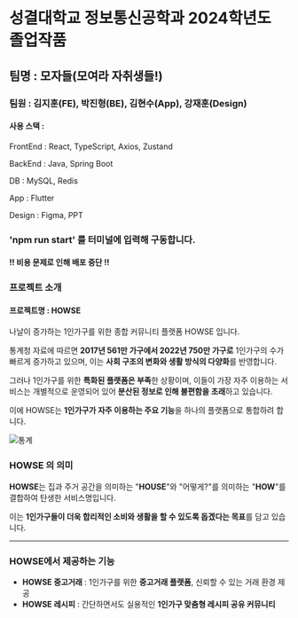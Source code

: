 # 성결대학교 정보통신공학과 2024학년도 졸업작품
## 팀명 : 모자들(모여라 자취생들!)
### 팀원 : 김지훈(FE), 박진형(BE), 김현수(App), 강재훈(Design)

#### 사용 스택 : 
FrontEnd : React, TypeScript, Axios, Zustand

BackEnd : Java, Spring Boot

DB : MySQL, Redis

App : Flutter

Design : Figma, PPT

### 'npm run start' 를 터미널에 입력해 구동합니다.
#### !! 비용 문제로 인해 배포 중단 !!


### 프로젝트 소개
#### 프로젝트명 : HOWSE

나날이 증가하는 1인가구를 위한 종합 커뮤니티 플랫폼 HOWSE 입니다.

통계청 자료에 따르면 **2017년 561만 가구에서 2022년 750만 가구로** 1인가구의 수가 빠르게 증가하고 있으며, 이는 **사회 구조의 변화와 생활 방식의 다양화**를 반영합니다.

그러나 1인가구를 위한 **특화된 플랫폼은 부족**한 상황이며, 이들이 가장 자주 이용하는 서비스는 개별적으로 운영되어 있어 **분산된 정보로 인해 불편함을 초래**하고 있습니다.

이에 HOWSE는 **1인가구가 자주 이용하는 주요 기능**을 하나의 플랫폼으로 통합하려 합니다.

![통계](https://github.com/user-attachments/assets/46987694-7a10-441c-bac3-13d50ccb1737)


### HOWSE 의 의미

**HOWSE**는 집과 주거 공간을 의미하는 "**HOUSE**"와 "어떻게?"를 의미하는 "**HOW**"를 결합하여 탄생한 서비스명입니다.

이는 **1인가구들이 더욱 합리적인 소비와 생활을 할 수 있도록 돕겠다는 목표**를 담고 있습니다.

---

### HOWSE에서 제공하는 기능

- **HOWSE 중고거래** : 1인가구를 위한 **중고거래 플랫폼**, 신뢰할 수 있는 거래 환경 제공
- **HOWSE 레시피** : 간단하면서도 실용적인 **1인가구 맞춤형 레시피 공유 커뮤니티**
